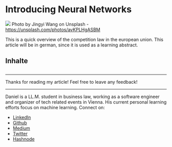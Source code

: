 # Introducing Neural Networks

[<img src="https://images.unsplash.com/photo-1484912695906-c0c29e914a1d?ixlib=rb-0.3.5&ixid=eyJhcHBfaWQiOjEyMDd9&s=014be44df2e64cd58756f13ff298fb04&auto=format&fit=crop&w=2250&q=80">](https://unsplash.com/photos/avKPLHgASBM)
Photo by Jingyi Wang on Unsplash - https://unsplash.com/photos/avKPLHgASBM

This is a quick overview of the competition law in the european union. This article will be in german, since it is used as a learning abstract. 


## Inhalte

## 


---

Thanks for reading my article! Feel free to leave any feedback! 

---

Daniel is a LL.M. student in business law, working as a software engineer and organizer of tech related events in Vienna. 
His current personal learning efforts focus on machine learning. Connect on:
- [LinkedIn](https://www.linkedin.com/in/createdd) 
- [Github](https://github.com/DDCreationStudios)
- [Medium](https://medium.com/@ddcreationstudi)
- [Twitter](https://twitter.com/DDCreationStudi)
- [Hashnode](https://hashnode.com/@DDCreationStudio)

<!-- Written by Daniel Deutsch (deudan1010@gmail.com) -->